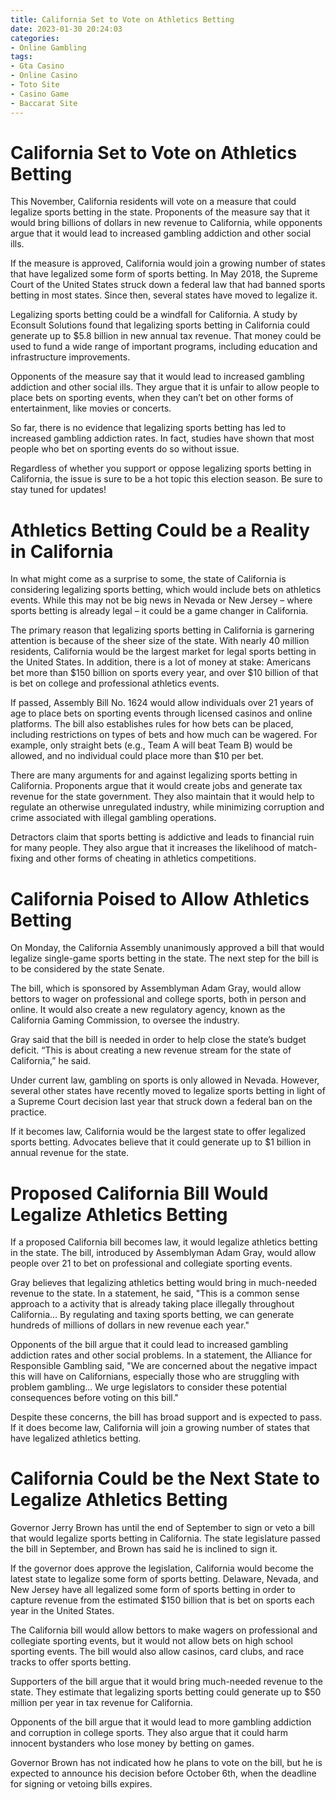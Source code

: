```yaml
---
title: California Set to Vote on Athletics Betting 
date: 2023-01-30 20:24:03
categories:
- Online Gambling
tags:
- Gta Casino
- Online Casino
- Toto Site
- Casino Game
- Baccarat Site
---
```



#  California Set to Vote on Athletics Betting 

This November, California residents will vote on a measure that could legalize sports betting in the state. Proponents of the measure say that it would bring billions of dollars in new revenue to California, while opponents argue that it would lead to increased gambling addiction and other social ills.

If the measure is approved, California would join a growing number of states that have legalized some form of sports betting. In May 2018, the Supreme Court of the United States struck down a federal law that had banned sports betting in most states. Since then, several states have moved to legalize it.

Legalizing sports betting could be a windfall for California. A study by Econsult Solutions found that legalizing sports betting in California could generate up to $5.8 billion in new annual tax revenue. That money could be used to fund a wide range of important programs, including education and infrastructure improvements.

Opponents of the measure say that it would lead to increased gambling addiction and other social ills. They argue that it is unfair to allow people to place bets on sporting events, when they can’t bet on other forms of entertainment, like movies or concerts.

So far, there is no evidence that legalizing sports betting has led to increased gambling addiction rates. In fact, studies have shown that most people who bet on sporting events do so without issue.

Regardless of whether you support or oppose legalizing sports betting in California, the issue is sure to be a hot topic this election season. Be sure to stay tuned for updates!

#  Athletics Betting Could be a Reality in California 

In what might come as a surprise to some, the state of California is considering legalizing sports betting, which would include bets on athletics events. While this may not be big news in Nevada or New Jersey – where sports betting is already legal – it could be a game changer in California.

The primary reason that legalizing sports betting in California is garnering attention is because of the sheer size of the state. With nearly 40 million residents, California would be the largest market for legal sports betting in the United States. In addition, there is a lot of money at stake: Americans bet more than $150 billion on sports every year, and over $10 billion of that is bet on college and professional athletics events.

If passed, Assembly Bill No. 1624 would allow individuals over 21 years of age to place bets on sporting events through licensed casinos and online platforms. The bill also establishes rules for how bets can be placed, including restrictions on types of bets and how much can be wagered. For example, only straight bets (e.g., Team A will beat Team B) would be allowed, and no individual could place more than $10 per bet.

There are many arguments for and against legalizing sports betting in California. Proponents argue that it would create jobs and generate tax revenue for the state government. They also maintain that it would help to regulate an otherwise unregulated industry, while minimizing corruption and crime associated with illegal gambling operations.

Detractors claim that sports betting is addictive and leads to financial ruin for many people. They also argue that it increases the likelihood of match-fixing and other forms of cheating in athletics competitions.

#  California Poised to Allow Athletics Betting 

On Monday, the California Assembly unanimously approved a bill that would legalize single-game sports betting in the state. The next step for the bill is to be considered by the state Senate.

The bill, which is sponsored by Assemblyman Adam Gray, would allow bettors to wager on professional and college sports, both in person and online. It would also create a new regulatory agency, known as the California Gaming Commission, to oversee the industry.

Gray said that the bill is needed in order to help close the state’s budget deficit. “This is about creating a new revenue stream for the state of California,” he said.

Under current law, gambling on sports is only allowed in Nevada. However, several other states have recently moved to legalize sports betting in light of a Supreme Court decision last year that struck down a federal ban on the practice.

If it becomes law, California would be the largest state to offer legalized sports betting. Advocates believe that it could generate up to $1 billion in annual revenue for the state.

#  Proposed California Bill Would Legalize Athletics Betting 

If a proposed California bill becomes law, it would legalize athletics betting in the state. The bill, introduced by Assemblyman Adam Gray, would allow people over 21 to bet on professional and collegiate sporting events. 

Gray believes that legalizing athletics betting would bring in much-needed revenue to the state. In a statement, he said, "This is a common sense approach to a activity that is already taking place illegally throughout California... By regulating and taxing sports betting, we can generate hundreds of millions of dollars in new revenue each year." 

Opponents of the bill argue that it could lead to increased gambling addiction rates and other social problems. In a statement, the Alliance for Responsible Gambling said, "We are concerned about the negative impact this will have on Californians, especially those who are struggling with problem gambling... We urge legislators to consider these potential consequences before voting on this bill." 

Despite these concerns, the bill has broad support and is expected to pass. If it does become law, California will join a growing number of states that have legalized athletics betting.

#  California Could be the Next State to Legalize Athletics Betting

Governor Jerry Brown has until the end of September to sign or veto a bill that would legalize sports betting in California. The state legislature passed the bill in September, and Brown has said he is inclined to sign it.

If the governor does approve the legislation, California would become the latest state to legalize some form of sports betting. Delaware, Nevada, and New Jersey have all legalized some form of sports betting in order to capture revenue from the estimated $150 billion that is bet on sports each year in the United States.

The California bill would allow bettors to make wagers on professional and collegiate sporting events, but it would not allow bets on high school sporting events. The bill would also allow casinos, card clubs, and race tracks to offer sports betting.

Supporters of the bill argue that it would bring much-needed revenue to the state. They estimate that legalizing sports betting could generate up to $50 million per year in tax revenue for California.

Opponents of the bill argue that it would lead to more gambling addiction and corruption in college sports. They also argue that it could harm innocent bystanders who lose money by betting on games.

Governor Brown has not indicated how he plans to vote on the bill, but he is expected to announce his decision before October 6th, when the deadline for signing or vetoing bills expires.